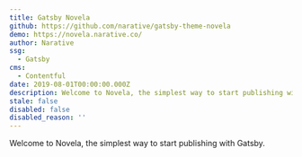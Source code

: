 ```yaml
---
title: Gatsby Novela
github: https://github.com/narative/gatsby-theme-novela
demo: https://novela.narative.co/
author: Narative
ssg:
  - Gatsby
cms:
  - Contentful
date: 2019-08-01T00:00:00.000Z
description: Welcome to Novela, the simplest way to start publishing with Gatsby.
stale: false
disabled: false
disabled_reason: ''
---
```


Welcome to Novela, the simplest way to start publishing with Gatsby. 
